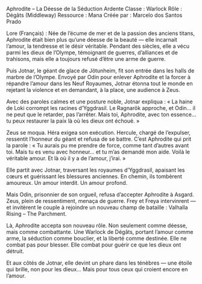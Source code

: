Aphrodite – La Déesse de la Séduction Ardente
Classe : Warlock
Rôle : Dégâts (Middleway)
Ressource : Mana
Créée par : Marcelo dos Santos Prado

Lore (Français) :
Née de l’écume de mer et de la passion des anciens titans, Aphrodite était bien plus qu’une déesse de la beauté — elle incarnait l’amour, la tendresse et le désir véritable. Pendant des siècles, elle a vécu parmi les dieux de l’Olympe, témoignant de guerres, d’alliances et de trahisons, mais elle a toujours refusé d’être une arme de guerre.

Puis Jotnar, le géant de glace de Jötunheim, fit son entrée dans les halls de marbre de l’Olympe. Envoyé par Odin pour enlever Aphrodite et la forcer à répandre l’amour dans les Neuf Royaumes, Jotnar étonna tout le monde en rejetant la violence et en demandant, à la place, une audience à Zeus.

Avec des paroles calmes et une posture noble, Jotnar expliqua :
« La haine de Loki corrompt les racines d’Yggdrasil. Le Ragnarök approche, et Odin... il ne peut que le retarder, pas l’arrêter. Mais toi, Aphrodite, avec ton essence... tu peux restaurer la paix là où les dieux ont échoué. »

Zeus se moqua. Héra exigea son exécution. Hercule, chargé de l’expulser, ressentit l’honneur du géant et refusa de se battre.
C’est Aphrodite qui prit la parole :
« Tu aurais pu me prendre de force, comme tant d’autres avant toi. Mais tu es venu avec honneur... et tu m’as demandé mon aide. Voilà le véritable amour. Et là où il y a de l’amour, j’irai. »

Elle partit avec Jotnar, traversant les royaumes d’Yggdrasil, apaisant les cœurs et guérissant les blessures anciennes. En chemin, ils tombèrent amoureux. Un amour interdit. Un amour profond.

Mais Odin, prisonnier de son orgueil, refusa d’accepter Aphrodite à Asgard.
Zeus, plein de ressentiment, menaça de guerre.
Frey et Freya intervinrent — et invitèrent le couple à rejoindre un nouveau champ de bataille :
Valhalla Rising – The Parchment.

Là, Aphrodite accepta son nouveau rôle. Non seulement comme déesse, mais comme combattante.
Une Warlock de Dégâts, portant l’amour comme arme, la séduction comme bouclier, et la liberté comme destinée.
Elle ne combat pas pour blesser. Elle combat pour guérir ce que les dieux ont détruit.

Et aux côtés de Jotnar, elle devint un phare dans les ténèbres — une étoile qui brille, non pour les dieux...
Mais pour tous ceux qui croient encore en l’amour.
